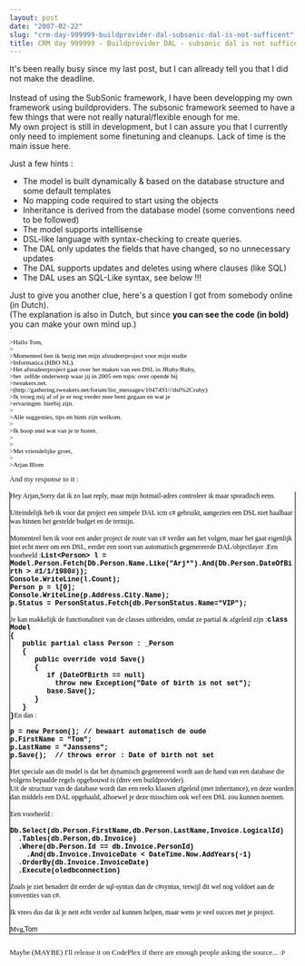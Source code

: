 ```yaml
---
layout: post
date: "2007-02-22"
slug: "crm-day-999999-buildprovider-dal-subsonic-dal-is-not-sufficent"
title: CRM day 999999 - Buildprovider DAL - subsonic dal is not sufficent -
---
```


<p>
It&#39;s been really busy since my last post, but I can allready tell you that I did not make the deadline.<br />
<br />
Instead of using the SubSonic framework, I have been developping my own framework using buildproviders. The subsonic framework seemed to have a few things that were not really natural/flexible enough for me.<br />
My own project is still in development, but&nbsp;I can assure you that I currently only need to implement some finetuning and cleanups. Lack of time is the main issue here. 
</p>
<p>
Just a few hints : 
</p>
<ul>
	<li>The model is built dynamically &amp; based on the database structure and some default templates </li>
	<li>No mapping code required to start using the objects </li>
	<li>Inheritance is derived from the database model (some conventions need to be followed) </li>
	<li>The model supports intellisense </li>
	<li>DSL-like language with syntax-checking to create queries. </li>
	<li>The DAL only updates the fields that have changed, so no unnecessary updates </li>
	<li>The DAL supports updates and deletes using where clauses (like SQL) </li>
	<li>The DAL uses an SQL-Like syntax, see below !!!<br />
	</li>
</ul>
<p>
Just to give you another clue, here&#39;s a question I got from somebody online (in Dutch).<br />
(The explanation is also in Dutch, but since <strong>you can see the code (in bold)</strong> you can make your own mind up.)<br />
<br />
<span style="font-size: 8.5pt; font-family: Tahoma"><font color="#000000">&gt;Hallo Tom,<br />
&gt;<br />
&gt;Momenteel ben ik bezig met mijn afstudeerproject voor mijn studie&nbsp;&nbsp;<br />
&gt;Informatica (HBO NL).<br />
&gt;Het afstudeerproject gaat over het maken van een DSL in JRuby/Ruby, <br />
&gt;het&nbsp;&nbsp;zelfde onderwerp waar jij in 2005 een topic over opende bij <br />
&gt;tweakers.net.<br />
&gt;(http://gathering.tweakers.net/forum/list_messages/1047491///dsl%2Cruby)<br />
&gt;Ik vroeg mij af of je er nog verder mee bent gegaan en wat je <br />
&gt;ervaringen&nbsp;&nbsp;hierbij zijn.<br />
&gt;<br />
&gt;Alle suggesties, tips en hints zijn welkom.<br />
&gt;<br />
&gt;Ik hoop snel wat van je te horen.<br />
&gt;<br />
&gt;<br />
&gt;Met vriendelijke groet,<br />
&gt;<br />
&gt;Arjan Blom</font><br />
<br />
<font face="Verdana" size="2">And my response to it :</font></span> 
</p>
<span style="font-size: 8.5pt; font-family: Tahoma">
<div style="border-right: black 0.75pt solid; border-top: medium none; border-left: black 0.75pt solid; border-bottom: black 0.75pt solid; padding: 0in">
<span style="font-size: 9pt; font-family: Tahoma"><font color="#000000">Hey Arjan,</font></span><span style="font-size: 9pt; font-family: Tahoma"><font color="#000000">Sorry dat ik zo laat reply, maar mijn hotmail-adres controleer ik maar sporadisch eens.<br />
<br />
Uiteindelijk heb ik voor dat project een simpele DAL icm c# gebruikt, aangezien een DSL niet&nbsp;haalbaar was binnen het gestelde budget en de termijn.<br />
<br />
Momenteel ben ik voor een ander project de route van c# verder aan het volgen, maar het gaat eigenlijk niet echt meer om een DSL, eerder een soort van automatisch gegenereerde DAL/objectlayer .</font></span><span style="font-size: 9pt; font-family: Tahoma"><font color="#000000">Een voorbeeld :</font></span><font color="#000000"><span style="font-size: 9pt; font-family: 'Courier New'"><strong>List&lt;Person&gt; l = Model.Person.Fetch(Db.Person.Name.Like(&quot;Arj*&quot;).And(Db.Person.DateOfBirth &gt; #1/1/1980#));<br />
Console.WriteLine(l.Count);<br />
Person p = l[0];<br />
Console.WriteLine(p.Address.City.Name);<br />
p.Status = PersonStatus.Fetch(db.PersonStatus.Name=&quot;VIP&quot;);<br />
</strong><br />
</span><font face="Arial Unicode MS"><span style="font-size: 9pt; font-family: Geneva">Je kan makkelijk de functionaliteit van de classes uitbreiden, omdat ze partial &amp; afgeleid zijn :</span><span style="font-size: 9pt; font-family: Tahoma"></span></font></font><font color="#000000"><strong><span style="font-size: 9pt; font-family: 'Courier New'">class Model<br />
{<br />
&nbsp;&nbsp; public partial class Person : _Person<br />
&nbsp;&nbsp; {<br />
&nbsp;&nbsp;&nbsp;&nbsp;&nbsp; public override void Save()<br />
&nbsp;&nbsp;&nbsp;&nbsp;&nbsp; {<br />
&nbsp;&nbsp;&nbsp;&nbsp;&nbsp;&nbsp;&nbsp;&nbsp; if (DateOfBirth == null) <br />
&nbsp;&nbsp;&nbsp;&nbsp;&nbsp;&nbsp;&nbsp;&nbsp;&nbsp;&nbsp; throw new Exception(&quot;Date of&nbsp;birth is not set&quot;);<br />
&nbsp;&nbsp;&nbsp;&nbsp;&nbsp;&nbsp;&nbsp;&nbsp; base.Save();<br />
&nbsp;&nbsp;&nbsp;&nbsp;&nbsp; }<br />
&nbsp;&nbsp; }<br />
}</span><span style="font-size: 9pt; font-family: Tahoma"></span></strong></font><span style="font-size: 9pt; font-family: Geneva"><font face="Arial Unicode MS" color="#000000">En dan :&nbsp;</font></span><span style="font-size: 9pt; font-family: 'Courier New'"><br />
<br />
<font color="#000000"><strong>p = new Person(); // bewaart automatisch de oude<br />
p.FirstName = &quot;Tom&quot;;<br />
p.LastName = &quot;Janssens&quot;;<br />
p.Save();&nbsp; // throws error : Date of birth not set<br />
</strong><br />
</font></span><span style="font-size: 9pt; font-family: Geneva"><font face="Arial Unicode MS" color="#000000">Het speciale aan dit model is dat het dynamisch gegenereerd wordt aan de hand van een database die volgens bepaalde regels opgebouwd is (dmv een buildprovider).<br />
Uit de structuur van de database wordt dan een reeks klassen afgeleid (met inheritance), en deze&nbsp;worden dan middels een DAL opgehaald, alhoewel je&nbsp;deze misschien&nbsp;ook&nbsp;wel een DSL&nbsp;zou kunnen noemen.<br />
<br />
Een voorbeeld : <br />
<br />
</font></span><span style="font-size: 9pt; font-family: 'Courier New'"><font color="#000000"><font color="#000000"><strong>Db.Select(db.Person.FirstName,db.Person.LastName,Invoice.LogicalId)<br />
&nbsp;&nbsp;.Tables(db.Person,db.Invoice)<br />
&nbsp; .Where(db.Person.Id == db.Invoice.PersonId)<br />
&nbsp;&nbsp;&nbsp;&nbsp;.And(db.Invoice.InvoiceDate &lt; DateTime.Now.AddYears(-1)<br />
&nbsp; .OrderBy(db.Invoice.InvoiceDate)<br />
&nbsp; .Execute(oledbconnection)<br />
</strong></font><br />
</font></span><font color="#000000"><font face="Arial Unicode MS"><span style="font-size: 9pt; font-family: Geneva">Zoals je ziet benadert dit eerder de sql-syntax dan de c#syntax, terwijl dit wel nog voldoet aan de conventies van c#.<br />
<br />
Ik vrees dus dat ik je neit echt verder zal kunnen helpen, maar wens je veel succes met je project.<br />
<br />
</span><span style="font-size: 9pt; font-family: Geneva">Mvg,</span><span style="font-size: 9pt; font-family: Tahoma"></span></font></font><span style="font-size: 9pt; font-family: Arial"><font color="#000000">Tom</font></span><span style="font-size: 9pt; font-family: 'Courier New'"></span> 
</div>
<p>
<br />
<font face="Verdana" size="2">Maybe (MAYBE) I&#39;ll release it on CodePlex if there are enough people asking the source... </font>:P 
</p>
</span>
